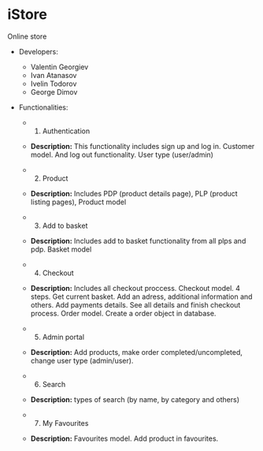 # iStore

Online store

- Developers:
  * Valentin Georgiev
  * Ivan Atanasov
  * Ivelin Todorov
  * George Dimov

- Functionalities:
  * 1. Authentication
  * **Description:** This functionality includes sign up and log in. Customer model. And log out functionality. User type (user/admin) 
  
  * 2. Product
  * **Description:** Includes PDP (product details page), PLP (product listing pages), Product model
  
  * 3. Add to basket
  * **Description:** Includes add to basket functionality from all plps and pdp. Basket model
  
  * 4. Checkout
  * **Description:** Includes all checkout proccess. Checkout model. 4 steps. Get current basket. Add an adress, additional information and others. Add payments details. See all details and finish checkout process. Order model. Create a order object in database. 
  
  * 5. Admin portal
  * **Description:** Add products, make order completed/uncompleted, change user type (admin/user).
  
  * 6. Search
  * **Description:** types of search (by name, by category and others)
  
  * 7. My Favourites
  * **Description:** Favourites model. Add product in favourites.
 

